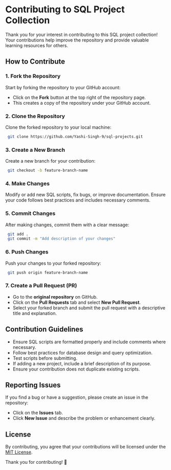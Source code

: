 # Contributing to SQL Project Collection

Thank you for your interest in contributing to this SQL project collection! Your contributions help improve the repository and provide valuable learning resources for others.

## How to Contribute
### 1. Fork the Repository
Start by forking the repository to your GitHub account:
- Click on the **Fork** button at the top right of the repository page.
- This creates a copy of the repository under your GitHub account.

### 2. Clone the Repository
Clone the forked repository to your local machine:
```sh
 git clone https://github.com/Yashi-Singh-9/sql-projects.git
```

### 3. Create a New Branch
Create a new branch for your contribution:
```sh
 git checkout -b feature-branch-name
```

### 4. Make Changes
Modify or add new SQL scripts, fix bugs, or improve documentation. Ensure your code follows best practices and includes necessary comments.

### 5. Commit Changes
After making changes, commit them with a clear message:
```sh
 git add .
 git commit -m "Add description of your changes"
```

### 6. Push Changes
Push your changes to your forked repository:
```sh
 git push origin feature-branch-name
```

### 7. Create a Pull Request (PR)
- Go to the **original repository** on GitHub.
- Click on the **Pull Requests** tab and select **New Pull Request**.
- Select your forked branch and submit the pull request with a descriptive title and explanation.

## Contribution Guidelines
- Ensure SQL scripts are formatted properly and include comments where necessary.
- Follow best practices for database design and query optimization.
- Test scripts before submitting.
- If adding a new project, include a brief description of its purpose.
- Ensure your contribution does not duplicate existing scripts.

## Reporting Issues
If you find a bug or have a suggestion, please create an issue in the repository:
- Click on the **Issues** tab.
- Click **New Issue** and describe the problem or enhancement clearly.

## License
By contributing, you agree that your contributions will be licensed under the [MIT License](LICENSE).

Thank you for contributing! 🚀